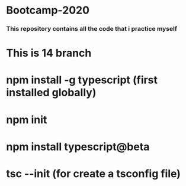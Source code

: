 # Bootcamp-2020
### This repository contains all the code that i practice myself
# This is 14 branch

# npm install -g typescript (first installed globally)
# npm init
# npm install typescript@beta

# tsc --init (for create a tsconfig file)
